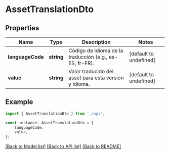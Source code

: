 # AssetTranslationDto


## Properties

Name | Type | Description | Notes
------------ | ------------- | ------------- | -------------
**languageCode** | **string** | Código de idioma de la traducción (e.g., es-ES, fr-FR). | [default to undefined]
**value** | **string** | Valor traducido del asset para esta versión y idioma. | [default to undefined]

## Example

```typescript
import { AssetTranslationDto } from './api';

const instance: AssetTranslationDto = {
    languageCode,
    value,
};
```

[[Back to Model list]](../README.md#documentation-for-models) [[Back to API list]](../README.md#documentation-for-api-endpoints) [[Back to README]](../README.md)
